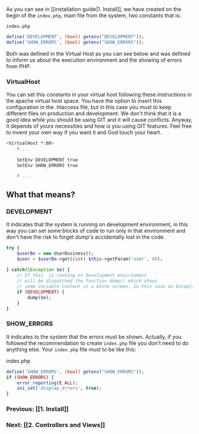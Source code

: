 As you can see in [[installation guide|1. Install]], we have created on the begin of the `index.php`, main file from the system, two constants that is:

`index.php`
```php
define('DEVELOPMENT', (bool) getenv("DEVELOPMENT"));
define('SHOW_ERRORS', (bool) getenv("SHOW_ERRORS"));
```

Both was defined in the Virtual Host as you can see below and was defined to inform us about the execution environment and the showing of errors from PHP.

### VirtualHost ###
You can set this constants in your virtual host following these instructions in the apache virtual host space. You have the option to insert this configuration in the .htaccess file, but in this case you must to keep different files on production and development. We don't think that it is a good idea while you should be using GIT and it will cause conflicts. Anyway, it depends of yours necessities and how is you using GIT features. Feel free to invent your own way if you want it and God touch your heart.

```bash
<VirtualHost *:80>
    # ...
    
    SetEnv DEVELOPMENT true
    SetEnv SHOW_ERRORS true

    # ...
```

## What that means?
### DEVELOPMENT ###
It indicates that the system is running on development environment, in this way you can set some blocks of code to run only in that environment and don't have the risk to forget _dump_'s accidentally lost in the code.

```php
try {
    $userBo = new UserBusiness();
    $user = $userBo->get((int) $this->getParam('user', 0));
    
} catch(\Exception $e) {
    // If this  is running on Development environment
    // will be dispatched the function dump() which shows
    // some variable content in a white screen. In this case an Exception.
    if (DEVELOPMENT) {
        dump($e);
    }
}
``` 

### SHOW_ERRORS
It indicates to the system that the errors must be shown. Actually, if you followed the recommendation to create `index.php` file you don't need to do anything else. Your `index.php` file must to be like this:

index.php
```php
define('SHOW_ERRORS', (bool) getenv("SHOW_ERRORS"));
if (SHOW_ERRORS) {
    error_reporting(E_ALL);
    ini_set('display_errors', true);
}
```

### Previous: [[1. Install]]
### Next: [[2. Controllers and Views]]